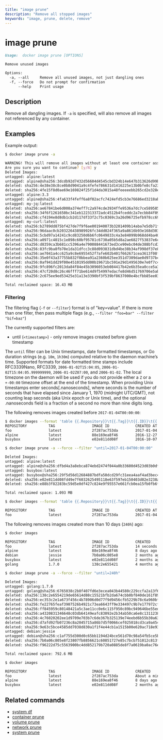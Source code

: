 ```yaml
---
title: "image prune"
description: "Remove all stopped images"
keywords: "image, prune, delete, remove"
---
```


<!-- This file is maintained within the docker/docker Github
     repository at https://github.com/docker/docker/. Make all
     pull requests against that repo. If you see this file in
     another repository, consider it read-only there, as it will
     periodically be overwritten by the definitive file. Pull
     requests which include edits to this file in other repositories
     will be rejected.
-->

# image prune

```markdown
Usage:	docker image prune [OPTIONS]

Remove unused images

Options:
  -a, --all     Remove all unused images, not just dangling ones
  -f, --force   Do not prompt for confirmation
      --help    Print usage
```

## Description

Remove all dangling images. If `-a` is specified, will also remove all images not referenced by any container.

## Examples

Example output:

```bash
$ docker image prune -a

WARNING! This will remove all images without at least one container associated to them.
Are you sure you want to continue? [y/N] y
Deleted Images:
untagged: alpine:latest
untagged: alpine@sha256:3dcdb92d7432d56604d4545cbd324b14e647b313626d99b889d0626de158f73a
deleted: sha256:4e38e38c8ce0b8d9041a9c4fefe786631d1416225e13b0bfe8cfa2321aec4bba
deleted: sha256:4fe15f8d0ae69e169824f25f1d4da3015a48feeeeebb265cd2e328e15c6a869f
untagged: alpine:3.3
untagged: alpine@sha256:4fa633f4feff6a8f02acfc7424efd5cb3e76686ed3218abf4ca0fa4a2a358423
untagged: my-jq:latest
deleted: sha256:ae67841be6d008a374eff7c2a974cde3934ffe9536a7dc7ce589585eddd83aff
deleted: sha256:34f6f1261650bc341eb122313372adc4512b4fceddc2a7ecbb84f0958ce5ad65
deleted: sha256:cf4194e8d8db1cb2d117df33f2c75c0369c3a26d96725efb978cc69e046b87e7
untagged: my-curl:latest
deleted: sha256:b2789dd875bf427de7f9f6ae001940073b3201409b14aba7e5db71f408b8569e
deleted: sha256:96daac0cb203226438989926fc34dd024f365a9a8616b93e168d303cfe4cb5e9
deleted: sha256:5cbd97a14241c9cd83250d6b6fc0649833c4a3e84099b968dd4ba403e609945e
deleted: sha256:a0971c4015c1e898c60bf95781c6730a05b5d8a2ae6827f53837e6c9d38efdec
deleted: sha256:d8359ca3b681cc5396a4e790088441673ed3ce90ebc04de388bfcd31a0716b06
deleted: sha256:83fc9ba8fb70e1da31dfcc3c88d093831dbd4be38b34af998df37e8ac538260c
deleted: sha256:ae7041a4cc625a9c8e6955452f7afe602b401f662671cea3613f08f3d9343b35
deleted: sha256:35e0f43a37755b832f0bbea91a2360b025ee351d7309dae0d9737bc96b6d0809
deleted: sha256:0af941dd29f00e4510195dd00b19671bc591e29d1495630e7e0f7c44c1e6a8c0
deleted: sha256:9fc896fc2013da84f84e45b3096053eb084417b42e6b35ea0cce5a3529705eac
deleted: sha256:47cf20d8c26c46fff71be614d9f54997edacfe8d46d51769706e5aba94b16f2b
deleted: sha256:2c675ee9ed53425e31a13e3390bf3f539bf8637000e4bcfbb85ee03ef4d910a1

Total reclaimed space: 16.43 MB
```

### Filtering

The filtering flag (`-f` or `--filter`) format is of "key=value". If there is more
than one filter, then pass multiple flags (e.g., `--filter "foo=bar" --filter "bif=baz"`)

The currently supported filters are:

* until (`<timestamp>`) - only remove images created before given timestamp

The `until` filter can be Unix timestamps, date formatted
timestamps, or Go duration strings (e.g. `10m`, `1h30m`) computed
relative to the daemon machine’s time. Supported formats for date
formatted time stamps include RFC3339Nano, RFC3339, `2006-01-02T15:04:05`,
`2006-01-02T15:04:05.999999999`, `2006-01-02Z07:00`, and `2006-01-02`. The local
timezone on the daemon will be used if you do not provide either a `Z` or a
`+-00:00` timezone offset at the end of the timestamp.  When providing Unix
timestamps enter seconds[.nanoseconds], where seconds is the number of seconds
that have elapsed since January 1, 1970 (midnight UTC/GMT), not counting leap
seconds (aka Unix epoch or Unix time), and the optional .nanoseconds field is a
fraction of a second no more than nine digits long.

The following removes images created before `2017-01-04T00:00:00`:

```bash
$ docker images --format 'table {{.Repository}}\t{{.Tag}}\t{{.ID}}\t{{.CreatedAt}}\t{{.Size}}'
REPOSITORY          TAG                 IMAGE ID            CREATED AT                      SIZE
foo                 latest              2f287ac753da        2017-01-04 13:42:23 -0800 PST   3.98 MB
alpine              latest              88e169ea8f46        2016-12-27 10:17:25 -0800 PST   3.98 MB
busybox             latest              e02e811dd08f        2016-10-07 14:03:58 -0700 PDT   1.09 MB

$ docker image prune -a --force --filter "until=2017-01-04T00:00:00"

Deleted Images:
untagged: alpine:latest
untagged: alpine@sha256:dfbd4a3a8ebca874ebd2474f044a0b33600d4523d03b0df76e5c5986cb02d7e8
untagged: busybox:latest
untagged: busybox@sha256:29f5d56d12684887bdfa50dcd29fc31eea4aaf4ad3bec43daf19026a7ce69912
deleted: sha256:e02e811dd08fd49e7f6032625495118e63f597eb150403d02e3238af1df240ba
deleted: sha256:e88b3f82283bc59d5e0df427c824e9f95557e661fcb0ea15fb0fb6f97760f9d9

Total reclaimed space: 1.093 MB

$ docker images --format 'table {{.Repository}}\t{{.Tag}}\t{{.ID}}\t{{.CreatedAt}}\t{{.Size}}'

REPOSITORY          TAG                 IMAGE ID            CREATED AT                      SIZE
foo                 latest              2f287ac753da        2017-01-04 13:42:23 -0800 PST   3.98 MB
```

The following removes images created more than 10 days (`240h`) ago:

```bash
$ docker images

REPOSITORY          TAG                 IMAGE ID            CREATED             SIZE
foo                 latest              2f287ac753da        14 seconds ago      3.98 MB
alpine              latest              88e169ea8f46        8 days ago          3.98 MB
debian              jessie              7b0a06c805e8        2 months ago        123 MB
busybox             latest              e02e811dd08f        2 months ago        1.09 MB
golang              1.7.0               138c2e655421        4 months ago        670 MB

$ docker image prune -a --force --filter "until=240h"

Deleted Images:
untagged: golang:1.7.0
untagged: golang@sha256:6765038c2b8f407fd6e3ecea043b44580c229ccfa2a13f6d85866cf2b4a9628e
deleted: sha256:138c2e6554219de65614d88c15521bfb2da674cbb0bf840de161f89ff4264b96
deleted: sha256:ec353c2e1a673f456c4b78906d0d77f9d9456cfb5229b78c6a960bfb7496b76a
deleted: sha256:fe22765feaf3907526b4921c73ea6643ff9e334497c9b7e177972cf22f68ee93
deleted: sha256:ff845959c80148421a5c3ae11cc0e6c115f950c89bc949646be55ed18d6a2912
deleted: sha256:a4320831346648c03db64149eafc83092e2b34ab50ca6e8c13112388f25899a7
deleted: sha256:4c76020202ee1d9709e703b7c6de367b325139e74eebd6b55b30a63c196abaf3
deleted: sha256:d7afd92fb07236c8a2045715a86b7d5f0066cef025018cd3ca9a45498c51d1d6
deleted: sha256:9e63c5bce4585dd7038d830a1f1f4e44cb1a1515b00e620ac718e934b484c938
untagged: debian:jessie
untagged: debian@sha256:c1af755d300d0c65bb1194d24bce561d70c98a54fb5ce5b1693beb4f7988272f
deleted: sha256:7b0a06c805e8f23807fb8856621c60851727e85c7bcb751012c813f122734c8d
deleted: sha256:f96222d75c5563900bc4dd852179b720a0885de8f7a0619ba0ac76e92542bbc8

Total reclaimed space: 792.6 MB

$ docker images

REPOSITORY          TAG                 IMAGE ID            CREATED              SIZE
foo                 latest              2f287ac753da        About a minute ago   3.98 MB
alpine              latest              88e169ea8f46        8 days ago           3.98 MB
busybox             latest              e02e811dd08f        2 months ago         1.09 MB
```

## Related commands

* [system df](system_df.md)
* [container prune](container_prune.md)
* [volume prune](volume_prune.md)
* [network prune](network_prune.md)
* [system prune](system_prune.md)
